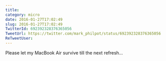 ```yaml
---
title: 
category: micro
date: 2016-01-27T17:02:49
slug: 2016-01-27T17:02:49
TwitterId: 692392328376365056
TweetUrl: https://twitter.com/mark_philpot/status/692392328376365056
ReTweetUser: 
---
```


Please let my MacBook Air survive till the next refresh...